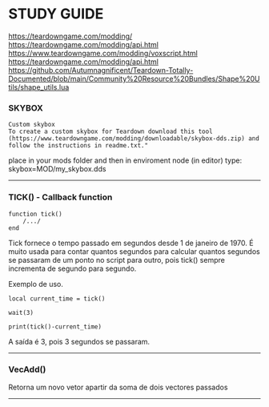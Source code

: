 # STUDY GUIDE

https://teardowngame.com/modding/
https://teardowngame.com/modding/api.html
https://www.teardowngame.com/modding/voxscript.html
https://teardowngame.com/modding/api.html
https://github.com/Autumnagnificent/Teardown-Totally-Documented/blob/main/Community%20Resource%20Bundles/Shape%20Utils/shape_utils.lua

### SKYBOX

```
Custom skybox
To create a custom skybox for Teardown download this tool (https://www.teardowngame.com/modding/downloadable/skybox-dds.zip) and follow the instructions in readme.txt."
```
place in your mods folder and then in enviroment node (in editor) type: skybox=MOD/my_skybox.dds

---
### TICK() - Callback function

```
function tick()
    /.../
end
```

Tick fornece o tempo passado em segundos desde 1 de janeiro de 1970.
É muito usada para contar quantos segundos para calcular quantos segundos se
passaram de um ponto no script para outro, pois tick() sempre incrementa
de segundo para segundo.

Exemplo de uso.

```
local current_time = tick()

wait(3)

print(tick()-current_time)
```
A saída é 3, pois 3 segundos se passaram.

---
### VecAdd()

Retorna um novo vetor apartir da soma de dois vectores passados  

---